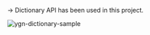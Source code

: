 -> Dictionary API has been used in this project.

![ygn-dictionary-sample](https://github.com/hyegen/YGN.Dictionary/assets/102321990/0ae0c19a-db04-4ccc-99f9-cabec7f8f82c)

